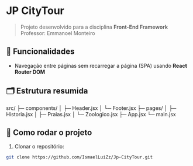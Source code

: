 # JP CityTour

> Projeto desenvolvido para a disciplina **Front-End Framework**  
> Professor: Emmanoel Monteiro
> 
## 📌 Funcionalidades

- Navegação entre páginas sem recarregar a página (SPA) usando **React Router DOM**

## 🗂 Estrutura resumida

src/
├─ components/
│  ├─ Header.jsx
│  └─ Footer.jsx
├─ pages/
│  ├─ Historia.jsx
│  ├─ Praias.jsx
│  └─ Zoologico.jsx
├─ App.jsx
└─ main.jsx



## 🚀 Como rodar o projeto

1. Clonar o repositório:  
```bash
git clone https://github.com/IsmaelLuiZz/Jp-CityTour.git
